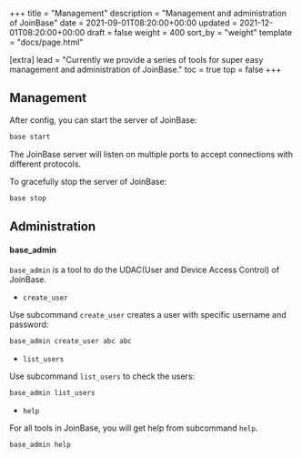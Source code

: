 +++
title = "Management"
description = "Management and administration of JoinBase"
date = 2021-09-01T08:20:00+00:00
updated = 2021-12-01T08:20:00+00:00
draft = false
weight = 400
sort_by = "weight"
template = "docs/page.html"

[extra]
lead = "Currently we provide a series of tools for super easy management and administration of JoinBase."
toc = true
top = false
+++

## Management

After config, you can start the server of JoinBase:

```bash
base start
```

The JoinBase server will listen on multiple ports to accept connections with different protocols.

To gracefully stop the server of JoinBase:

```bash
base stop
```

## Administration

#### <a id="base_admin"></a> base_admin

`base_admin` is a tool to do the UDAC(User and Device Access Control) of JoinBase.

* `create_user`

Use subcommand `create_user` creates a user with specific username and password:
```bash
base_admin create_user abc abc
```

* `list_users`

Use subcommand `list_users` to check the users:
```bash
base_admin list_users
```

* `help`

For all tools in JoinBase, you will get help from subcommand `help`.
```bash
base_admin help
```



